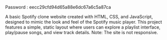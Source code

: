 Password : eecc29cfd94d65a88e6dc67a6c5a87ca

A basic Spotify clone website created with HTML, CSS, and JavaScript, designed to mimic the look and feel of the Spotify music player. This project features a simple, static layout where users can explore a playlist interface, play/pause songs, and view track details. Note: The site is not responsive.
